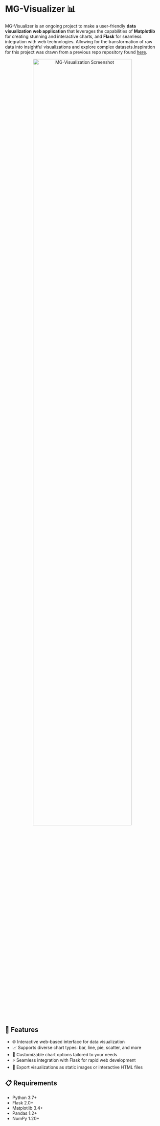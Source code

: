 

# MG-Visualizer 📊

MG-Visualizer is an ongoing project to make a user-friendly **data visualization web application** that leverages the capabilities of **Matplotlib** for creating stunning and interactive charts, and **Flask** for seamless integration with web technologies. Allowing for the transformation of raw data into insightful visualizations and explore complex datasets.Inspiration for this project was drawn from a previous repo repository found [here](https://github.com/MG-Osman/DataVisualizer).

<p align="center">
  <img src="./screenshot.png" alt="MG-Visualization Screenshot" width="80%">
</p>

## 🌟 Features

- 🌐 Interactive web-based interface for data visualization
- 📈 Supports diverse chart types: bar, line, pie, scatter, and more
- 🔧 Customizable chart options tailored to your needs
- ⚡ Seamless integration with Flask for rapid web development
- 💾 Export visualizations as static images or interactive HTML files

## 📋 Requirements

- Python 3.7+
- Flask 2.0+
- Matplotlib 3.4+
- Pandas 1.2+
- NumPy 1.20+

